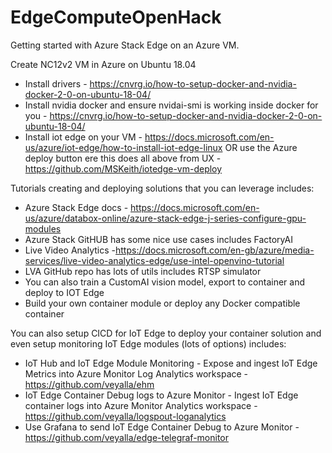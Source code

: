 # EdgeComputeOpenHack

Getting started with Azure Stack Edge on an Azure VM.

Create NC12v2 VM in Azure on Ubuntu 18.04 
-	Install drivers - https://cnvrg.io/how-to-setup-docker-and-nvidia-docker-2-0-on-ubuntu-18-04/
-	Install nvidia docker and ensure nvidai-smi is working inside docker for you - https://cnvrg.io/how-to-setup-docker-and-nvidia-docker-2-0-on-ubuntu-18-04/
-	Install iot edge on your VM - https://docs.microsoft.com/en-us/azure/iot-edge/how-to-install-iot-edge-linux
OR use the Azure deploy button ere this does all above from UX -  https://github.com/MSKeith/iotedge-vm-deploy

Tutorials creating and deploying solutions that you can leverage includes:
-	Azure Stack Edge docs - https://docs.microsoft.com/en-us/azure/databox-online/azure-stack-edge-j-series-configure-gpu-modules
-	Azure Stack GitHUB has some nice use cases includes FactoryAI
-	Live Video Analytics  -https://docs.microsoft.com/en-gb/azure/media-services/live-video-analytics-edge/use-intel-openvino-tutorial
-	LVA GitHub repo has lots of utils includes RTSP simulator
-	You can also train a CustomAI vision model, export to container and deploy to IOT Edge
-	Build your own container module or deploy any Docker compatible container 

You can also setup CICD for IoT Edge to deploy your container solution and even setup monitoring IoT Edge modules (lots of options) includes:
-	IoT Hub and IoT Edge Module Monitoring - Expose and ingest IoT Edge Metrics into Azure Monitor Log Analytics workspace - https://github.com/veyalla/ehm  
-	IoT Edge Container Debug logs to Azure Monitor - Ingest IoT Edge container logs into Azure Monitor Analytics workspace - https://github.com/veyalla/logspout-loganalytics 
-	Use Grafana to send IoT Edge Container Debug to Azure Monitor - https://github.com/veyalla/edge-telegraf-monitor


